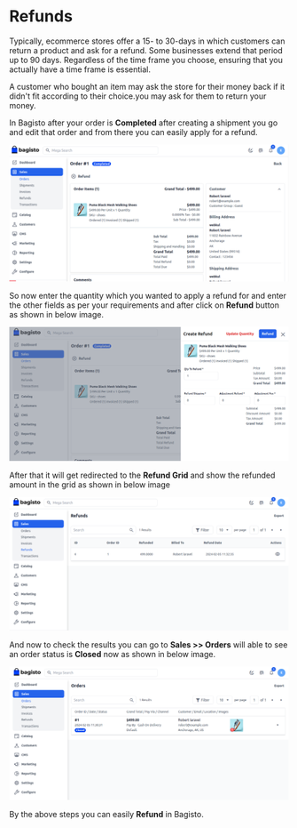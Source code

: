 # Refunds

Typically, ecommerce stores offer a 15- to 30-days in which customers can return a product and ask for a refund. Some businesses extend that period up to 90 days. Regardless of the time frame you choose, ensuring that you actually have a time frame is essential.

A customer who bought an item may ask the store for their money back if it didn't fit according to their choice.you may ask for them to return your money.

In Bagisto after your order is **Completed** after creating a shipment you go and edit that order and from there you can easily apply for a refund.

   ![Refund](../../assets/2.x/images/orders/refund.png)

So now enter the quantity which you wanted to apply a refund for and enter the other fields as per your requirements and after click on **Refund** button as shown in below image.

   ![Create Refund](../../assets/2.x/images/orders/createRefund.png)

After that it will get redirected to the **Refund Grid** and show the refunded amount in the grid as shown in below image

![Refund Grid](../../assets/2.x/images/orders/refundGrid.png)

And now to check the results you can go to **Sales >> Orders** will able to see an order status is **Closed** now as shown in below image.

  ![Order Grid](../../assets/2.x/images/orders/orderGrid.png)

By the above steps you can easily **Refund** in Bagisto.  

